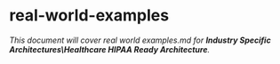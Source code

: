 # real-world-examples

_This document will cover real world examples.md for **Industry Specific Architectures\Healthcare HIPAA Ready Architecture**._
